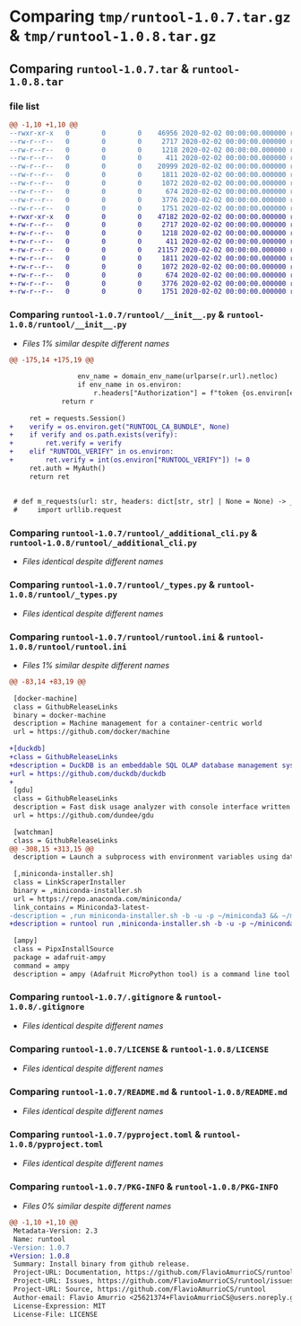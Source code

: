 # Comparing `tmp/runtool-1.0.7.tar.gz` & `tmp/runtool-1.0.8.tar.gz`

## Comparing `runtool-1.0.7.tar` & `runtool-1.0.8.tar`

### file list

```diff
@@ -1,10 +1,10 @@
--rwxr-xr-x   0        0        0    46956 2020-02-02 00:00:00.000000 runtool-1.0.7/runtool/__init__.py
--rw-r--r--   0        0        0     2717 2020-02-02 00:00:00.000000 runtool-1.0.7/runtool/_additional_cli.py
--rw-r--r--   0        0        0     1218 2020-02-02 00:00:00.000000 runtool-1.0.7/runtool/_types.py
--rw-r--r--   0        0        0      411 2020-02-02 00:00:00.000000 runtool-1.0.7/runtool/_version.py
--rw-r--r--   0        0        0    20999 2020-02-02 00:00:00.000000 runtool-1.0.7/runtool/runtool.ini
--rw-r--r--   0        0        0     1811 2020-02-02 00:00:00.000000 runtool-1.0.7/.gitignore
--rw-r--r--   0        0        0     1072 2020-02-02 00:00:00.000000 runtool-1.0.7/LICENSE
--rw-r--r--   0        0        0      674 2020-02-02 00:00:00.000000 runtool-1.0.7/README.md
--rw-r--r--   0        0        0     3776 2020-02-02 00:00:00.000000 runtool-1.0.7/pyproject.toml
--rw-r--r--   0        0        0     1751 2020-02-02 00:00:00.000000 runtool-1.0.7/PKG-INFO
+-rwxr-xr-x   0        0        0    47182 2020-02-02 00:00:00.000000 runtool-1.0.8/runtool/__init__.py
+-rw-r--r--   0        0        0     2717 2020-02-02 00:00:00.000000 runtool-1.0.8/runtool/_additional_cli.py
+-rw-r--r--   0        0        0     1218 2020-02-02 00:00:00.000000 runtool-1.0.8/runtool/_types.py
+-rw-r--r--   0        0        0      411 2020-02-02 00:00:00.000000 runtool-1.0.8/runtool/_version.py
+-rw-r--r--   0        0        0    21157 2020-02-02 00:00:00.000000 runtool-1.0.8/runtool/runtool.ini
+-rw-r--r--   0        0        0     1811 2020-02-02 00:00:00.000000 runtool-1.0.8/.gitignore
+-rw-r--r--   0        0        0     1072 2020-02-02 00:00:00.000000 runtool-1.0.8/LICENSE
+-rw-r--r--   0        0        0      674 2020-02-02 00:00:00.000000 runtool-1.0.8/README.md
+-rw-r--r--   0        0        0     3776 2020-02-02 00:00:00.000000 runtool-1.0.8/pyproject.toml
+-rw-r--r--   0        0        0     1751 2020-02-02 00:00:00.000000 runtool-1.0.8/PKG-INFO
```

### Comparing `runtool-1.0.7/runtool/__init__.py` & `runtool-1.0.8/runtool/__init__.py`

 * *Files 1% similar despite different names*

```diff
@@ -175,14 +175,19 @@
 
                 env_name = domain_env_name(urlparse(r.url).netloc)
                 if env_name in os.environ:
                     r.headers["Authorization"] = f"token {os.environ[env_name]}"
             return r
 
     ret = requests.Session()
+    verify = os.environ.get("RUNTOOL_CA_BUNDLE", None)
+    if verify and os.path.exists(verify):
+        ret.verify = verify
+    elif "RUNTOOL_VERIFY" in os.environ:
+        ret.verify = int(os.environ["RUNTOOL_VERIFY"]) != 0
     ret.auth = MyAuth()
     return ret
 
 
 # def m_requests(url: str, headers: dict[str, str] | None = None) -> _UrlopenRet:
 #     import urllib.request
```

### Comparing `runtool-1.0.7/runtool/_additional_cli.py` & `runtool-1.0.8/runtool/_additional_cli.py`

 * *Files identical despite different names*

### Comparing `runtool-1.0.7/runtool/_types.py` & `runtool-1.0.8/runtool/_types.py`

 * *Files identical despite different names*

### Comparing `runtool-1.0.7/runtool/runtool.ini` & `runtool-1.0.8/runtool/runtool.ini`

 * *Files 1% similar despite different names*

```diff
@@ -83,14 +83,19 @@
 
 [docker-machine]
 class = GithubReleaseLinks
 binary = docker-machine
 description = Machine management for a container-centric world
 url = https://github.com/docker/machine
 
+[duckdb]
+class = GithubReleaseLinks
+description = DuckDB is an embeddable SQL OLAP database management system
+url = https://github.com/duckdb/duckdb
+
 [gdu]
 class = GithubReleaseLinks
 description = Fast disk usage analyzer with console interface written in Go
 url = https://github.com/dundee/gdu
 
 [watchman]
 class = GithubReleaseLinks
@@ -308,15 +313,15 @@
 description = Launch a subprocess with environment variables using data from @hashicorp Consul and Vault.
 
 [,miniconda-installer.sh]
 class = LinkScraperInstaller
 binary = ,miniconda-installer.sh
 url = https://repo.anaconda.com/miniconda/
 link_contains = Miniconda3-latest-
-description = ,run miniconda-installer.sh -b -u -p ~/miniconda3 && ~/miniconda3/bin/conda init bash
+description = runtool run ,miniconda-installer.sh -b -u -p ~/miniconda3 && ~/miniconda3/bin/conda init bash
 
 [ampy]
 class = PipxInstallSource
 package = adafruit-ampy
 command = ampy
 description = ampy (Adafruit MicroPython tool) is a command line tool to interact with a CircuitPython or MicroPython board over a serial connection.
```

### Comparing `runtool-1.0.7/.gitignore` & `runtool-1.0.8/.gitignore`

 * *Files identical despite different names*

### Comparing `runtool-1.0.7/LICENSE` & `runtool-1.0.8/LICENSE`

 * *Files identical despite different names*

### Comparing `runtool-1.0.7/README.md` & `runtool-1.0.8/README.md`

 * *Files identical despite different names*

### Comparing `runtool-1.0.7/pyproject.toml` & `runtool-1.0.8/pyproject.toml`

 * *Files identical despite different names*

### Comparing `runtool-1.0.7/PKG-INFO` & `runtool-1.0.8/PKG-INFO`

 * *Files 0% similar despite different names*

```diff
@@ -1,10 +1,10 @@
 Metadata-Version: 2.3
 Name: runtool
-Version: 1.0.7
+Version: 1.0.8
 Summary: Install binary from github release.
 Project-URL: Documentation, https://github.com/FlavioAmurrioCS/runtool#readme
 Project-URL: Issues, https://github.com/FlavioAmurrioCS/runtool/issues
 Project-URL: Source, https://github.com/FlavioAmurrioCS/runtool
 Author-email: Flavio Amurrio <25621374+FlavioAmurrioCS@users.noreply.github.com>
 License-Expression: MIT
 License-File: LICENSE
```

